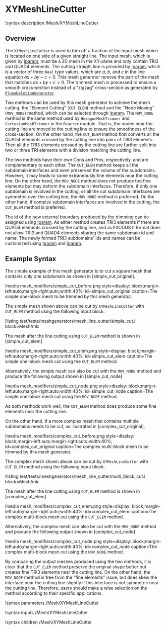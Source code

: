 # XYMeshLineCutter

!syntax description /Mesh/XYMeshLineCutter

## Overview

The `XYMeshLineCutter` is used to trim off a fraction of the input mesh which is located on one side of a given straight line. The input mesh, which is given by [!param](/Mesh/XYMeshLineCutter/input), must be a 2D mesh in the XY-plane and only contain TRI3 and QUAD4 elements. The cutting straight line is provided by [!param](/Mesh/XYMeshLineCutter/cut_line_params), which is a vector of three `Real` type values, which are $a$, $b$, and $c$ in the line equation $ax+by+c=0$. This mesh generator remove the part of the mesh that matches $ax+by+c>0$. The trimmed mesh is processed to ensure a smooth cross-section instead of a "zigzag" cross-section as generated by [`PlaneDeletionGenerator`](/PlaneDeletionGenerator.md).

Two methods can be used by this mesh generator to achieve the mesh cutting: the "Element Cutting" (`CUT_ELEM`) method and the "Node Moving" (`MOV_NODE`) method, which can be selected through [!param](/Mesh/XYMeshLineCutter/cutting_type). The `MOV_NODE` method is the same method used by `HexagonMeshTrimmer` and `CartesianMeshTrimmer` in the `Reactor` module. That is, the nodes near the cutting line are moved to the cutting line to ensure the smoothness of the cross-section. On the other hand, the `CUT_ELEM` method first converts all the QUAD4 elements crossed by the cutting line into pairs of TRI3 elements. Then all the TRI3 elements crossed by the cutting line are further split into two or three TRI elements with a division matching the cutting line.

The two methods have their own Cons and Pros, respectively, and are complementary to each other. The `CUT_ELEM` method keeps all the subdomain interfaces and even preserved the volume of the subdomains. However, it may leads to some extraneously fine elements near the cutting line. On the other hand, the `MOV_NODE` method does not produce too fine elements but may deform the subdomain interfaces. Therefore, if only one subdomain is involved in the cutting, or all the cut subdomain interfaces are symmetric over the cutting line, the `MOV_NODE` method is preferred. On the other hand, if complex subdomain interfaces are involved in the cutting, the `CUT_ELEM` method is preferred.

The id of the new external boundary produced by the trimming can be assigned using [!param](/Mesh/XYMeshLineCutter/new_boundary_id). As either method creates TRI3 elements if there are QUAD4 elements crossed by the cutting line, and as EXODUS II format does not allow TRI3 and QUAD4 elements sharing the same subdomain id and name. The newly formed TRI3 subdomains' ids and names can be customized using [!param](/Mesh/XYMeshLineCutter/tri_elem_subdomain_name_suffix) and [!param](/Mesh/XYMeshLineCutter/tri_elem_subdomain_shift).

## Example Syntax

The simple example of this mesh generator is to cut a square mesh that contains only one subdomain as shown in [simple_cut_original].

!media mesh_modifiers/simple_cut_before.png
      style=display: block;margin-left:auto;margin-right:auto;width:40%;
      id=simple_cut_original
      caption=The simple one-block mesh to be trimmed by this mesh generator.

The simple mesh shown above can be cut by `XYMeshLineCutter` with `CUT_ELEM` method using the following input block:

!listing test/tests/meshgenerators/mesh_line_cutter/simple_cut.i block=Mesh/mlc

The mesh after the line cutting using `CUT_ELEM` method is shown in [simple_cut_elem]

!media mesh_modifiers/simple_cut_elem.png
      style=display: block;margin-left:auto;margin-right:auto;width:40%;
      id=simple_cut_elem
      caption=The simple one-block mesh cut using the `CUT_ELEM` method.

Alternatively, the simple mesh can also be cut with the `MOV_NODE` method and produce the following output shown in [simple_cut_node]

!media mesh_modifiers/simple_cut_node.png
      style=display: block;margin-left:auto;margin-right:auto;width:40%;
      id=simple_cut_node
      caption=The simple one-block mesh cut using the `MOV_NODE` method.

As both methods work well, the `CUT_ELEM` method does produce some fine elements near the cutting line. 

On the other hand, if a more complex mesh that contains multiple subdomains needs to be cut, as illustrated in [complex_cut_original].

!media mesh_modifiers/complex_cut_before.png
      style=display: block;margin-left:auto;margin-right:auto;width:40%;
      id=complex_cut_original
      caption=The complex multi-block mesh to be trimmed by this mesh generator.

The complex mesh shown above can be cut by `XYMeshLineCutter` with `CUT_ELEM` method using the following input block:

!listing test/tests/meshgenerators/mesh_line_cutter/multi_block_cut.i block=Mesh/mlc

The mesh after the line cutting using `CUT_ELEM` method is shown in [complex_cut_elem]

!media mesh_modifiers/complex_cut_elem.png
      style=display: block;margin-left:auto;margin-right:auto;width:40%;
      id=complex_cut_elem
      caption=The complex multi-block mesh cut using the `CUT_ELEM` method.

Alternatively, the complex mesh can also be cut with the `MOV_NODE` method and produce the following output shown in [complex_cut_node]

!media mesh_modifiers/complex_cut_node.png
      style=display: block;margin-left:auto;margin-right:auto;width:40%;
      id=complex_cut_node
      caption=The complex multi-block mesh cut using the `MOV_NODE` method.

By comparing the output meshes produced using the two methods, it is clear that the `CUT_ELEM` method preserve the original shape better but creates fine TRI3 elements near the cutting line. On the other hand, the `MOV_NODE` method is free from the "fine elements" issue, but does skew the interface near the cutting line slightly if this interface is not symmetric near the cutting line. Therefore, users should make a wise selection on the method according to their specific applications.

!syntax parameters /Mesh/XYMeshLineCutter

!syntax inputs /Mesh/XYMeshLineCutter

!syntax children /Mesh/XYMeshLineCutter
